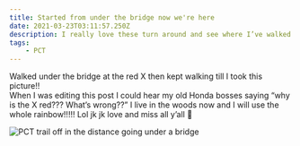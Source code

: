 ```yaml
---
title: Started from under the bridge now we're here
date: 2021-03-23T03:11:57.250Z
description: I really love these turn around and see where I’ve walked posts huh
tags: 
    - PCT
---
```

Walked under the bridge at the red X then kept walking till I took this picture!! \
When I was editing this post I could hear my old Honda bosses saying “why is the X red??? What’s wrong??” I live in the woods now and I will use the whole rainbow!!!!! Lol jk jk love and miss all y’all 🤩

![PCT trail off in the distance going under a bridge ](/images/09c70517-bfc9-4517-8f96-7b677e7b2de4.jpeg "Walked from the X up to here 🎶🎵🎼🎧🎤")